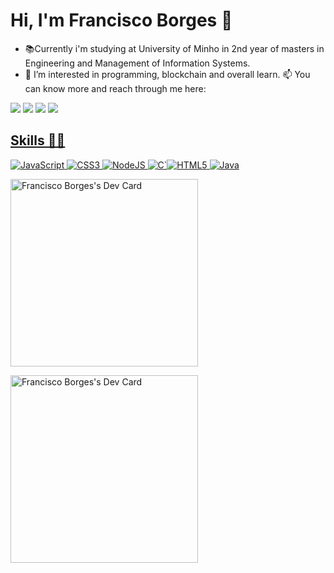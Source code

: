 # Hi, I'm Francisco Borges 👋


- 📚Currently i'm studying at University of Minho in 2nd year of masters in Engineering and Management of Information Systems.
- 👀 I’m interested in programming, blockchain and overall learn.
📫 You can know more and reach through me here:

<a href="https://www.youtube.com/channel/UCCROK4_k7oOHq2S6W4ALUkg" target="_blank" rel="noopener noreferrer"><img src="https://img.shields.io/badge/YouTube-FF0000?style=for-the-badge&logo=youtube&logoColor=white"></a> <a href="https://www.behance.net/franciscoborges2002" target="_blank" rel="noopener noreferrer"><img src="https://img.shields.io/badge/-Behance-blue?style=for-the-badge&logo=behance&logoColor=white"></a> <a href="https://codepen.io/franciscoborges2002" target="_blank" rel="noopener noreferrer"><img src="https://img.shields.io/badge/Codepen-000000?style=for-the-badge&logo=codepen&logoColor=white"></a> <a href="https://www.linkedin.com/in/francisco-borges-29abaa1a5/" target="_blank" rel="noopener noreferrer"><img src="https://img.shields.io/badge/LinkedIn-0077B5?style=for-the-badge&logo=linkedin&logoColor=white"></a> <a href="franciscomsborges2002@gmail.com" target="_blank" rel="noopener noreferrer">

## Skills 👨‍💻
![JavaScript](https://img.shields.io/badge/javascript-%23323330.svg?style=for-the-badge&logo=javascript&logoColor=%23F7DF1E)  ![CSS3](https://img.shields.io/badge/css3-%231572B6.svg?style=for-the-badge&logo=css3&logoColor=white) ![NodeJS](https://img.shields.io/badge/node.js-6DA55F?style=for-the-badge&logo=node.js&logoColor=white) ![C](https://img.shields.io/badge/c-%2300599C.svg?style=for-the-badge&logo=c&logoColor=white)`![HTML5](https://img.shields.io/badge/html5-%23E34F26.svg?style=for-the-badge&logo=html5&logoColor=white) ![Java](https://img.shields.io/badge/java-%23ED8B00.svg?style=for-the-badge&logo=java&logoColor=white)

<a href="https://app.daily.dev/fborges"><img src="https://api.daily.dev/devcards/v2/RiMhhJ_7O.png?type=wide&r=xw5" width="300" alt="Francisco Borges's Dev Card"/></a>

<a href="https://leetcodestatscard.fborges.dev/"><img src="https://leetcodestatscard.fborges.dev/api/card?card=minimal&username=fborges&font=inter&theme=light&border=true&borderRadius=10&graph=true&links=true&streak=true&icons=true" width="300" alt="Francisco Borges's Dev Card"/></a>

<!---
Franciscoborges2002/Franciscoborges2002 is a ✨ special ✨ repository because its `README.md` (this file) appears on your GitHub profile.
You can click the Preview link to take a look at your changes.
--->
